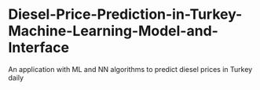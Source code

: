 # Diesel-Price-Prediction-in-Turkey-Machine-Learning-Model-and-Interface
An application with ML and NN algorithms to predict diesel prices in Turkey daily
